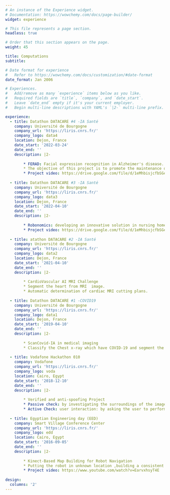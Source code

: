 ```yaml
---
# An instance of the Experience widget.
# Documentation: https://wowchemy.com/docs/page-builder/
widget: experience

# This file represents a page section.
headless: true

# Order that this section appears on the page.
weight: 45

title: Computations
subtitle:

# Date format for experience
#   Refer to https://wowchemy.com/docs/customization/#date-format
date_format: Jan 2006

# Experiences.
#   Add/remove as many `experience` items below as you like.
#   Required fields are `title`, `company`, and `date_start`.
#   Leave `date_end` empty if it's your current employer.
#   Begin multi-line descriptions with YAML's `|2-` multi-line prefix.

experience:
  - title: Datathon DATACARE #4 -IA Santé
    company: Université de Bourgogne
    company_url: 'https://liris.cnrs.fr/'
    company_logo: data4
    location: Dejon, France
    date_start: '2022-03-24'
    date_end: ''
    description: |2-
    
        * FERAD: Facial expression recognition in Alzheimer's disease.
        * The objective of this project is to promote the maintenance of verbal communication with Alzheimer's patients at an advanced stage of the disease.
        * Project video: https://drive.google.com/file/d/1eMhbisjcfbSGeNhJTtzxOqrneFsEYDWH/view?usp=sharing
        
  - title: Datathon DATACARE #3 -IA Santé
    company: Université de Bourgogne
    company_url: 'https://liris.cnrs.fr/'
    company_logo: data3
    location: Dejon, France
    date_start: '2022-04-10'
    date_end: ''
    description: |2-
    
        * Robonomics: developing an innovative solution in nursing homes with a system capable of performing a semantic similarity analysis on texts and           images by beam robot.
        * Project video: https://drive.google.com/file/d/1eMhbisjcfbSGeNhJTtzxOqrneFsEYDWH/view?usp=sharing
    
  - title: atathon DATACARE #2 -IA Santé
    company: Université de Bourgogne
    company_url: 'https://liris.cnrs.fr/'
    company_logo: data2
    location: Dejon, France
    date_start: '2021-04-10'
    date_end: ''
    description: |2-
    
        * CardioVascular AI MRI Challenge
        * Segment the heart from MRI  image.
        * Automatic determination of cardiac MRI cutting plans.
        
  - title: Datathon DATACARE #1 -COVID19
    company: Université de Bourgogne
    company_url: 'https://liris.cnrs.fr/'
    company_logo: data1
    location: Dejon, France
    date_start: '2019-04-10'
    date_end: ''
    description: |2-
    
        * ScanCovid-IA in medical imaging
        * Classify the Chest x-ray which have COVID-19 and segment the position of the disease in the lung through Chest x-ray.
        
  - title: Vodafone Hackathon 010
    company: Vodafone
    company_url: 'https://liris.cnrs.fr/'
    company_logo: voda
    location: Cairo, Egypt
    date_start: '2018-12-10'
    date_end: ''
    description: |2-
    
        * Verified and anti-spoofing Project
        * Passive check: by investigating the surroundings of the image, we can try detecting if there was a digital device or photo paper in the scanned area.
        * Active Check: user interaction: by asking the user to perform an action (turning head left/right, move mouth, blinking eyes) the machine can detect if the action has been performed in a natural way which resembles human interaction.
        
  - title: Egyptian Engineering day (EED)
    company: Smart Village Conference Center
    company_url: 'https://liris.cnrs.fr/'
    company_logo: edd
    location: Cairo, Egypt
    date_start: '2016-09-05'
    date_end: ''
    description: |2-
    
        * Kinect-Based Map Building for Robot Navigation
        * Putting the robot in unknown location ,building a consistent map of the indoor environment by guiding the robot to move and incrementally builds the map, led by Dr. Mohamed Marey.
        * Project video: https://www.youtube.com/watch?v=EarvxhsyT4E
    
design:
  columns: '2'
---
```

